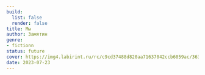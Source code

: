```yaml
---
build:
  list: false
  render: false
title: Мы
author: Замятин
genre:
- fictionn
status: future
cover: https://img4.labirint.ru/rc/c9cd37488d820aa71637042ccb6059ac/363x561q80/books85/844026/cover.jpg?1644405943
date: 2023-07-23
---
```


